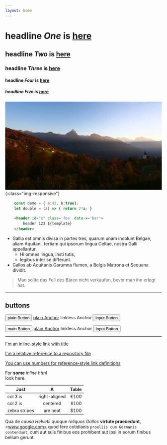 ```yaml
---
layout: home
---
```


# **head**line _One_ is [here](#)
## **head**line _Two_ is [here](#)
### **head**line _Three_ is [here](#)
#### **head**line _Four_ is [here](#)
##### **head**line _Five_ is [here](#)

![image-title-here](img/bg_amden.jpg){:class="img-responsive"}

```javascript
    const demo = { a:42, b:true};
    let double = (a) => { return 2*a; }
```

```html
    <header id="x" class='foo' data-x='bar'>
        header 123 ${template}
    </header>
```

* Gallia est omnis divisa in partes tres, quarum unam incolunt Belgae, aliam Aquitani, tertiam qui ipsorum lingua Celtae, nostra Galli appellantur.
  * Hi omnes lingua, insti  tutis,
  * legibus inter se differunt.
* Gallos ab Aquitanis Garumna flumen, a Belgis Matrona et Sequana dividit.

> Man sollte das Fell des Bären nicht verkaufen,
> bevor man ihn erlegt hat.

----

## buttons

<button id='button'>plain Button</button>
<a class='button' href='#'>plain Anchor</a>
<a class='button'>linkless Anchor</a>
<input class='button' type='submit' value='Input Button' />

<button class='button button-main'>main Button</button>
<a class='button button-main' href='#'>plain Anchor</a>
<a class='button button-main'>linkless Anchor</a>
<input class='button button-main' type='submit' value='Input Button' />


----

[I'm an inline-style link with title](https://www.google.com "Google's Homepage")

[I'm a relative reference to a repository file](./img/alunan.jpg)

[You can use numbers for reference-style link definitions][1]

For <b>some</b> <i>inline html</i><br> look here.

| Just          | A             | Table |
| ------------- |:-------------:| -----:|
| col 3 is      | right-aligned | €100  |
| col 2 is      | centered      | ¥100  |
| zebra stripes | are neat      | $100  |

Qua de _causa Helvetii_ quoque _reliquos Gallos_ **virtute praecedunt**, <www.google.com> quod fere cotidianis `proeliis cum Germanis contendunt`, cum aut suis finibus eos prohibent aut ipsi in eorum finibus bellum gerunt.


[1]: https://en.wikipedia.org/wiki/Note_(typography)

